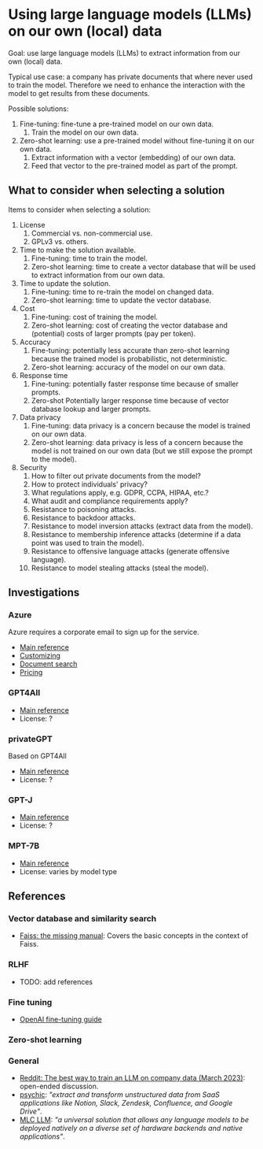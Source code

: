 # Using large language models (LLMs) on our own (local) data

Goal: use large language models (LLMs) to extract information from our own (local) data.

Typical use case: a company has private documents that where never used to train the model. Therefore we need to enhance the interaction with the model to get results from these documents.

Possible solutions:

1. Fine-tuning: fine-tune a pre-trained model on our own data.
   1. Train the model on our own data.
1. Zero-shot learning: use a pre-trained model without fine-tuning it on our own data.
   1. Extract information with a vector (embedding) of our own data.
   1. Feed that vector to the pre-trained model as part of the prompt.

## What to consider when selecting a solution

Items to consider when selecting a solution:

1. License
   1. Commercial vs. non-commercial use.
   1. GPLv3 vs. others.
1. Time to make the solution available.
   1. Fine-tuning: time to train the model.
   1. Zero-shot learning: time to create a vector database that will be used to extract information from our own data.
1. Time to update the solution.
   1. Fine-tuning: time to re-train the model on changed data.
   1. Zero-shot learning: time to update the vector database.
1. Cost
    1. Fine-tuning: cost of training the model.
    1. Zero-shot learning: cost of creating the vector database and (potential) costs of larger prompts (pay per token).
1. Accuracy
    1. Fine-tuning: potentially less accurate than zero-shot learning because the trained model is probabilistic, not deterministic.
    1. Zero-shot learning: accuracy of the model on our own data.
1. Response time
    1. Fine-tuning: potentially faster response time because of smaller prompts.
    1. Zero-shot Potentially larger response time because of vector database lookup and larger prompts.
1. Data privacy
    1. Fine-tuning: data privacy is a concern because the model is trained on our own data.
    1. Zero-shot learning: data privacy is less of a concern because the model is not trained on our own data (but we still expose the prompt to the model).
1. Security
   1. How to filter out private documents from the model?
   1. How to protect individuals' privacy?
   1. What regulations apply, e.g. GDPR, CCPA, HIPAA, etc.?
   1. What audit and compliance requirements apply?
   1. Resistance to poisoning attacks.
   1. Resistance to backdoor attacks.
   1. Resistance to model inversion attacks (extract data from the model).
   1. Resistance to membership inference attacks (determine if a data point was used to train the model).
   1. Resistance to offensive language attacks (generate offensive language).
   1. Resistance to model stealing attacks (steal the model).

## Investigations

### Azure

Azure requires a corporate email to sign up for the service.

- [Main reference](https://azure.microsoft.com/en-us/products/cognitive-services/openai-service)
- [Customizing](https://learn.microsoft.com/en-us/azure/cognitive-services/openai/how-to/fine-tuning?pivots=programming-language-studio)
- [Document search](https://learn.microsoft.com/en-us/azure/cognitive-services/openai/tutorials/embeddings?tabs=command-line)
- [Pricing](https://azure.microsoft.com/en-us/pricing/details/cognitive-services/openai-service/)

### GPT4All

- [Main reference](https://github.com/nomic-ai/gpt4all)
- License: ?

### privateGPT

Based on GPT4All

- [Main reference](https://github.com/imartinez/privateGPT)
- License: ?

### GPT-J

- [Main reference](https://www.eleuther.ai/artifacts/gpt-j)
- License: ?

### MPT-7B

- [Main reference](https://www.mosaicml.com/blog/mpt-7b)
- License: varies by model type

## References

### Vector database and similarity search

- [Faiss: the missing manual](https://www.pinecone.io/learn/faiss/): Covers the basic concepts in the context of Faiss.

### RLHF

- TODO: add references

### Fine tuning

- [OpenAI fine-tuning guide](https://platform.openai.com/docs/guides/fine-tuning)

### Zero-shot learning

### General

- [Reddit: The best way to train an LLM on company data (March 2023)](https://www.reddit.com/r/MachineLearning/comments/125qztx/d_the_best_way_to_train_an_llm_on_company_data/): open-ended discussion.
- [psychic](https://github.com/psychic-api/psychic): _"extract and transform unstructured data from SaaS applications like Notion, Slack, Zendesk, Confluence, and Google Drive"_.
- [MLC LLM](https://github.com/mlc-ai/mlc-llm): _"a universal solution that allows any language models to be deployed natively on a diverse set of hardware backends and native applications"_.
